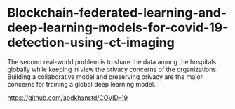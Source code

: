 # Blockchain-federated-learning-and-deep-learning-models-for-covid-19-detection-using-ct-imaging
The second real-world problem is to share the data among the hospitals globally while keeping in view the privacy concerns of the organizations. Building a collaborative model and preserving privacy are the major concerns for training a global deep learning model.

https://github.com/abdkhanstd/COVID-19
